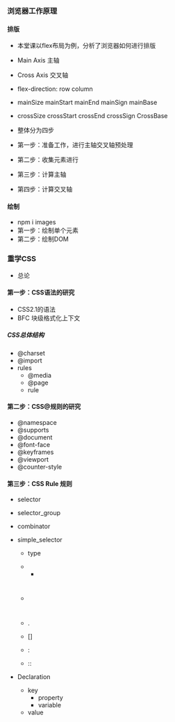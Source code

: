 ### 浏览器工作原理

#### 排版

- 本堂课以flex布局为例，分析了浏览器如何进行排版
- Main Axis 主轴
- Cross Axis 交叉轴
- flex-direction: row column
- mainSize mainStart mainEnd mainSign mainBase
- crossSize crossStart crossEnd crossSign CrossBase
- 整体分为四步

- 第一步：准备工作，进行主轴交叉轴预处理
- 第二步：收集元素进行
- 第三步：计算主轴
- 第四步：计算交叉轴

#### 绘制

- npm i images
- 第一步：绘制单个元素
- 第二步：绘制DOM

### 重学CSS

- 总论

#### 第一步：CSS语法的研究

- CSS2.1的语法
- BFC 块级格式化上下文

##### CSS总体结构

- @charset
- @import
- rules
  - @media
  - @page
  - rule

#### 第二步：CSS@规则的研究

- @namespace
- @supports
- @document
- @font-face
- @keyframes
- @viewport
- @counter-style

#### 第三步：CSS Rule 规则

- selector

- selector_group

- combinator

- simple_selector

  - type

  - - 

  - # 

  - .

  - []

  - :

  - ::

- Declaration
  - key
    - property
    - variable
  - value